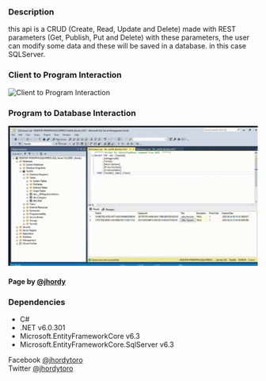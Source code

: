 ### Description
this api is a CRUD (Create, Read, Update and Delete) made with REST parameters (Get, Publish, Put and Delete) with these parameters, the user can modify some data and these will be saved in a database. in this case SQLServer.

### Client to Program Interaction
<img src="https://github.com/jhordyToro/MinimalAPI_.NETef/blob/main/static/client_to_Program.gif?raw=false" alt="Client to Program Interaction">

### Program to Database Interaction
<img src="https://github.com/jhordyToro/MinimalAPI_.NETef/blob/main/static/database.gif?raw=false" alt="Program to Database Interaction">



#### Page by [@jhordy](https://github.com/jhordytoro)

### Dependencies
- C#
- .NET v6.0.301
- Microsoft.EntityFrameworkCore v6.3
- Microsoft.EntityFrameworkCore.SqlServer v6.3


Facebook [@jhordytoro](https://www.facebook.com/jhordy.toroarroyo.9)<br>
Twitter [@jhordytoro](https://twitter.com/jhordy_toro)
